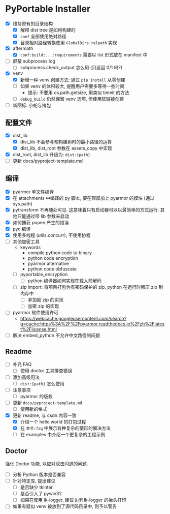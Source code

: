 # PyPortable Installer

* [x] 维持原有的目录结构
    * [x] 解释 dist tree 是如何构建的
    * [x] `conf` 全部使用绝对路径
    * [x] 目录相对路径转换使用 `GlobalDirs.relpath` 实现
* [x] aftermath
    * [x] `conf:build:...:requirements` 需要以 list 形式放在 manifest 中
* [ ] 屏蔽 subprocess log
    * [ ] subprocess.check_output 怎么用 (只返回 0/1 吗?)
* [x] venv
    * [x] 新增一种 venv 创建方式: 通过 `pip install` 从零创建
    * [ ] 如果 venv 的体积较大, 提醒用户需要多等待一些时间
        * 提示: 不要用 os.path.getsize, 用类似 timeit 的方法
    * [ ] `debug_build` 仍然保留 venv 选项, 但使用软链接创建
* [ ] 新图标: 小蛇与挎包

## 配置文件

* [x] dist_lib
    * [x] dist_lib 不会参与预构建树时的最小路径的运算
    * [x] dist_lib, dist_root 参数在 assets_copy 中实现
* [x] dist_root, dist_lib 升级为: `dist:{path}`
* [ ] 更新 docs/pyproject-template.md

## 编译

* [x] pyarmor 单文件编译
* [x] 在 attachments 中编译的 py 脚本, 要在顶部加上 pyarmor 的模块 (通过 sys.path)
* [x] pytransform 不再随处可见. 这意味着只有启动器可以以最简单的方式运行. 其他只能通过带 lib 参数来启动
* [x] 如何捕获 popen 产生的错误
* [x] pyc 编译
* [x] 使用多线程 (utils.concurr), 不使用协程
* [ ] 其他加密工具
    * keywords
        * compile python code to binary
        * python code encryption
        * pyarmor alternative
        * python code obfuscate
    * [ ] pyportable_encryption
        * [ ] python 编译器如何实现在载入前解码
    * [ ] zip import: 将项目打包为有密码保护的 zip, python 在运行时解压 zip 到内存中
        * [ ] 非加密 zip 的实现
        * [ ] 加密 zip 的实现
* [ ] pyarmor 软件使用许可
    * https://webcache.googleusercontent.com/search?q=cache:https%3A%2F%2Fpyarmor.readthedocs.io%2Fzh%2Flatest%2Flicense.html
* [ ] 解决 embed_python 不允许中文路径的问题

## Readme

* [ ] 补充 FAQ
    * [ ] 使用 doctor 工具排查错误
* [ ] 添加高级用法
    * [ ] `dist:{path}` 怎么使用
* [ ] 注意事项
    * [ ] pyarmor 的版权
* [ ] 更新 `docs/pyproject-template.md`
    * [ ] 使用新的格式
* [x] 更新 readme, 与 csdn 内容一致
    * [x] 介绍一个 hello world 的打包过程
    * [x] 在 `章节:faq` 中展示各种复杂的情形的解决方法
    * [ ] 在 examples 中介绍一个更复杂的工程示例

## Doctor

强化 Doctor 功能, 以应对双击闪退的问题.

* [ ] 分析 Python 版本是否兼容
* [ ] 针对特定库, 提出建议
    * [ ] 是否缺少 tkinter
    * [ ] 是否引入了 pywin32
    * [ ] 如果在使用 lk-logger, 建议关闭 lk-logger 的抬头打印
* [ ] 如果有疑似 venv 被放到了源代码目录中, 则予以警告
